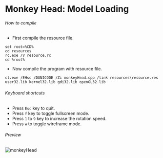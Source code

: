 Monkey Head: Model Loading
==========================

###### How to compile

- First compile the resource file.

```
set root=%CD%
cd resources
rc.exe /V resource.rc
cd %root%
```

- Now compile the program with resource file.

```
cl.exe /EHsc /DUNICODE /Zi monkeyHead.cpp /link resources\resource.res user32.lib kernel32.lib gdi32.lib openGL32.lib
```

###### Keyboard shortcuts
- Press ```Esc``` key to quit.
- Press ```f``` key to toggle fullscreen mode.
- Press ```1``` to ```9``` key to increase the rotation speed.
- Press ```w``` to toggle wireframe mode.

###### Preview

![monkeyHead][monkeyHead-image]

<!-- Image declaration -->

[monkeyHead-image]: ./preview/monkeyHead.png "Monkey Head"
